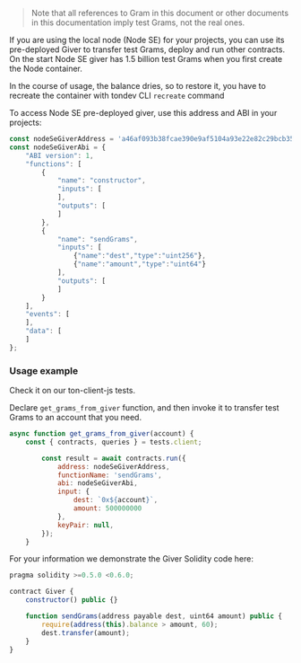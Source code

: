 > Note that all references to Gram in this document or other documents in this documentation imply test Grams, not the real ones.

If you are using the local node (Node SE) for your projects, you can use its pre-deployed Giver to transfer test Grams, deploy and run other contracts. On the start Node SE giver has 1.5 billion test Grams when you first create the Node container. 

In the course of usage, the balance dries, so to restore it, you have to recreate the container with tondev CLI `recreate` command 

To access Node SE pre-deployed giver, use this address and ABI in your projects:

```javascript
const nodeSeGiverAddress = 'a46af093b38fcae390e9af5104a93e22e82c29bcb35bf88160e4478417028884';
const nodeSeGiverAbi = {
	"ABI version": 1,
	"functions": [
		{
			"name": "constructor",
			"inputs": [
			],
			"outputs": [
			]
		},
		{
			"name": "sendGrams",
			"inputs": [
				{"name":"dest","type":"uint256"},
				{"name":"amount","type":"uint64"}
			],
			"outputs": [
			]
		}
	],
	"events": [
	],
	"data": [
	]
};
```

### Usage example

Check it on our ton-client-js tests.

Declare `get_grams_from_giver` function, and then invoke it to transfer test Grams to an account that you need. 

```javascript
async function get_grams_from_giver(account) {
    const { contracts, queries } = tests.client;

        const result = await contracts.run({
            address: nodeSeGiverAddress,
            functionName: 'sendGrams',
            abi: nodeSeGiverAbi,
            input: {
                dest: `0x${account}`,
                amount: 500000000
            },
            keyPair: null,
        });
    }
```

For your information we demonstrate the Giver Solidity code here:

```javascript
pragma solidity >=0.5.0 <0.6.0;

contract Giver {
    constructor() public {}

    function sendGrams(address payable dest, uint64 amount) public {
        require(address(this).balance > amount, 60);
        dest.transfer(amount);
    }
}

```















